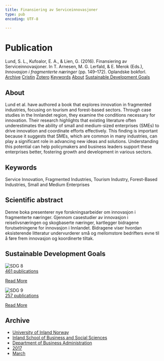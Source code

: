 ```yaml
---
title: Finansiering av Serviceinnovasjoner
type: pub
encoding: UTF-8

---
```

<h1>Publication</h1>
<article id="csl-bib-container-URDF9Z8G" class="csl-bib-container">
  <div class="csl-bib-body"> <div class="csl-entry">Lund, S. L., Kufoalor, E. A., &#38; Lien, G. (2016). Finansiering av Serviceinnovasjoner. In T. Arnesen, M. G. Lerfald, &#38; E. Merok (Eds.), <i>Innovasjon i fragmenterte næringer</i> (pp. 149–172). Oplandske bokforl.</div> </div>
  <div class="csl-bib-buttons">
    <a href="#taxonomy-article-URDF9Z8G" alt="archive" class="csl-bib-button">Archive</a>
    <a href="https://app.cristin.no/results/show.jsf?id=1455097" alt="Cristin" class="csl-bib-button">Cristin</a>
    <a href="http://zotero.org/groups/5881554/items/URDF9Z8G" alt="Zotero" class="csl-bib-button">Zotero</a>
    <a href="#keywords-article-URDF9Z8G" alt="keywords" class="csl-bib-button">Keywords</a>
    <a href="#about-article-URDF9Z8G" alt="about_pub" class="csl-bib-button">About</a>
    <a href="#sdg-article-URDF9Z8G" alt="sdg" class="csl-bib-button">Sustainable Development Goals</a>
  </div>
  <div id="csl-bib-meta-container-URDF9Z8G"></div>
</article>
<div id="csl-bib-meta-URDF9Z8G" class="csl-bib-meta">
  <article id="about-article-URDF9Z8G" class="about_pub-article">
    <h1>About</h1>
    Lund et al. have authored a book that explores innovation in fragmented industries, focusing on tourism and forest-based sectors. Through case studies in the Innlandet region, they examine the conditions necessary for innovation. Their research highlights that existing literature often underestimates the ability of small and medium-sized enterprises (SMEs) to drive innovation and coordinate efforts effectively. This finding is important because it suggests that SMEs, which are common in many industries, can play a significant role in advancing new ideas and solutions. Understanding this potential can help policymakers and business leaders support these enterprises better, fostering growth and development in various sectors.
  </article>
  <article id="keywords-article-URDF9Z8G" class="keywords-article">
    <h1>Keywords</h1>
    Service Innovation, Fragmented Industries, Tourism Industry, Forest-Based Industries, Small and Medium Enterprises
  </article>
  <article id="abstract-article-URDF9Z8G" class="abstract-article">
    <h1>Scientific abstract</h1>
    Denne boka presenterer nye forskningsarbeider om innovasjon i fragmenterte næringer. Gjennom casestudier av innovasjon i reiselivsnæringen og skogbaserte næringer, kartlegger bidragene forutsetningene for innovasjon i Innlandet. Bidragene viser hvordan eksisterende litteratur undervurderer små og mellomstore bedrifters evne til å føre frem innovasjon og koordinerte tiltak.
  </article>
  <article id="sdg-article-URDF9Z8G" class="sdg-article">
    <h1>Sustainable Development Goals</h1>
    <div class="sdg-container"><div id="sdg8" class="sdg">
        <img src="{{< params subfolder >}}images/sdg/sdg08_en.png" class="image" alt="SDG 8">
        <div class="sdg-overlay">
          <a href="{{< params subfolder >}}en/archive/?sdg=8#archive" class="sdg-publication-count"><span>461</span> publications</a>
          <p><a href="https://sdgs.un.org/goals/goal8" class="sdg-read-more">Read More</a></p>
        </div>
      </div> <div id="sdg9" class="sdg">
        <img src="{{< params subfolder >}}images/sdg/sdg09_en.png" class="image" alt="SDG 9">
        <div class="sdg-overlay">
          <a href="{{< params subfolder >}}en/archive/?sdg=9#archive" class="sdg-publication-count"><span>257</span> publications</a>
          <p><a href="https://sdgs.un.org/goals/goal9" class="sdg-read-more">Read More</a></p>
        </div>
      </div></div>
  </article>
  <article id="taxonomy-article-URDF9Z8G" class="taxonomy-article">
    <h1>Archive</h1>
    <ul>
      <li><a href="{{< params subfolder >}}en/archive/?key=3DCRN523">University of Inland Norway</a></li>
      <li><a href="{{< params subfolder >}}en/archive/?key=DU8Q9LN9">Inland School of Business and Social Sciences</a></li>
      <li><a href="{{< params subfolder >}}en/archive/?key=3IQA89I8">Department of Business Administration</a></li>
      <li><a href="{{< params subfolder >}}en/archive/?key=XK3XPH22">2017</a></li>
      <li><a href="{{< params subfolder >}}en/archive/?key=PWG8IYUQ">March</a></li>
    </ul>
  </article>
</div>
